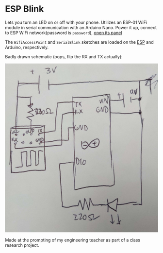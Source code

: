 # ESP Blink

Lets you turn an LED on or off with your phone. Utilizes an ESP-01 WiFi module in serial communication with an Arduino Nano.
Power it up, connect to ESP WiFi network(password is `password`), [open its panel](http://192.168.4.1)

The `WifiAccessPoint` and `SerialBlink` sketches are loaded on the [ESP](https://github.com/esp8266/arduino) and Arduino, respectively.

Badly drawn schematic (oops, flip the RX and TX actually):

![Schematic](schematic.png)

Made at the prompting of my engineering teacher as part of a class research project.